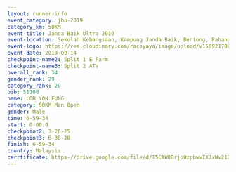 ```yaml
---
layout: runner-info 
event_category: jbu-2019 
category_km: 50KM 
event-title: Janda Baik Ultra 2019  
event-location: Sekolah Kebangsaan, Kampung Janda Baik, Bentong, Pahang, Malaysia 
event-logo: https://res.cloudinary.com/raceyaya/image/upload/v1569217009/logo/janda-baik_vch1pc.jpg 
event-date: 2019-09-14 
checkpoint-name2: Split 1 E Farm 
checkpoint-name3: Split 2 ATV 
overall_rank: 34
gender_rank: 29
category_rank: 20
bib: 51100
name: LOR YON FUNG
category: 50KM Men Open
gender: Male
time: 6-59-34
start: 0-00.0
checkpoint2: 3-26-25
checkpoint3: 6-30-20
finish: 6-59-34
country: Malaysia
cerrtificate: https-//drive.google.com/file/d/15CAW8RrjoOzpbwvIXJxWv212KPEoPHaQ/view?usp=sharing
---
```

